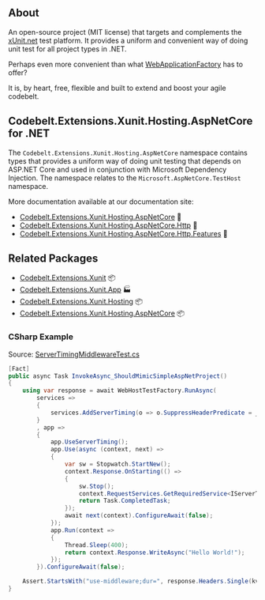 ## About

An open-source project (MIT license) that targets and complements the [xUnit.net](https://xunit.net/) test platform. It provides a uniform and convenient way of doing unit test for all project types in .NET.

Perhaps even more convenient than what [WebApplicationFactory](https://learn.microsoft.com/en-us/dotnet/api/microsoft.aspnetcore.mvc.testing.webapplicationfactory-1) has to offer?

It is, by heart, free, flexible and built to extend and boost your agile codebelt.

## **Codebelt.Extensions.Xunit.Hosting.AspNetCore** for .NET

The `Codebelt.Extensions.Xunit.Hosting.AspNetCore` namespace contains types that provides a uniform way of doing unit testing that depends on ASP.NET Core and used in conjunction with Microsoft Dependency Injection. The namespace relates to the `Microsoft.AspNetCore.TestHost` namespace.

More documentation available at our documentation site:

- [Codebelt.Extensions.Xunit.Hosting.AspNetCore](https://xunit.codebelt.net/api/Codebelt.Extensions.Xunit.Hosting.AspNetCore.html) 🔗
- [Codebelt.Extensions.Xunit.Hosting.AspNetCore.Http](https://xunit.codebelt.net/api/Codebelt.Extensions.Xunit.Hosting.AspNetCore.Http.html) 🔗
- [Codebelt.Extensions.Xunit.Hosting.AspNetCore.Http.Features](https://xunit.codebelt.net/api/Codebelt.Extensions.Xunit.Hosting.AspNetCore.Http.Features.html) 🔗

## Related Packages

* [Codebelt.Extensions.Xunit](https://www.nuget.org/packages/Codebelt.Extensions.Xunit/) 📦
* [Codebelt.Extensions.Xunit.App](https://www.nuget.org/packages/Codebelt.Extensions.Xunit.App/) 🏭
* [Codebelt.Extensions.Xunit.Hosting](https://www.nuget.org/packages/Codebelt.Extensions.Xunit.Hosting/) 📦
* [Codebelt.Extensions.Xunit.Hosting.AspNetCore](https://www.nuget.org/packages/Codebelt.Extensions.Xunit.Hosting.AspNetCore/) 📦

### CSharp Example

Source: [ServerTimingMiddlewareTest.cs](https://github.com/gimlichael/Cuemon/blob/main/test/Cuemon.AspNetCore.Tests/Diagnostics/ServerTimingMiddlewareTest.cs)

```csharp
[Fact]
public async Task InvokeAsync_ShouldMimicSimpleAspNetProject()
{
    using var response = await WebHostTestFactory.RunAsync(
        services =>
        {
            services.AddServerTiming(o => o.SuppressHeaderPredicate = _ => false);
        }
        , app =>
        {
            app.UseServerTiming();
            app.Use(async (context, next) =>
            {
                var sw = Stopwatch.StartNew();
                context.Response.OnStarting(() =>
                {
                    sw.Stop();
                    context.RequestServices.GetRequiredService<IServerTiming>().AddServerTiming("use-middleware", sw.Elapsed);
                    return Task.CompletedTask;
                });
                await next(context).ConfigureAwait(false);
            });
            app.Run(context =>
            {
                Thread.Sleep(400);
                return context.Response.WriteAsync("Hello World!");
            });
        }).ConfigureAwait(false);

    Assert.StartsWith("use-middleware;dur=", response.Headers.Single(kvp => kvp.Key == ServerTiming.HeaderName).Value.FirstOrDefault());
}
```
